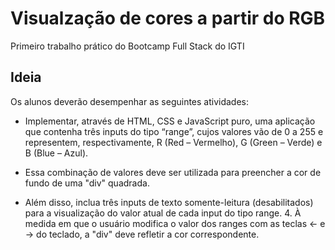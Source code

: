# Visualzação de cores a partir do RGB

Primeiro trabalho prático do Bootcamp Full Stack do IGTI

## Ideia

Os alunos deverão desempenhar as seguintes atividades:

- Implementar, através de HTML, CSS e JavaScript puro, uma aplicação que contenha três inputs do tipo “range”, cujos valores vão de 0 a 255 e representem, respectivamente, R (Red – Vermelho), G (Green – Verde) e B (Blue – Azul).
- Essa combinação de valores deve ser utilizada para preencher a cor de fundo de uma "div" quadrada.

- Além disso, inclua três inputs de texto somente-leitura (desabilitados) para a visualização do valor atual de cada input do tipo range. 4. À medida em que o usuário modifica o valor dos ranges com as teclas ← e → do teclado, a "div" deve refletir a cor correspondente.
